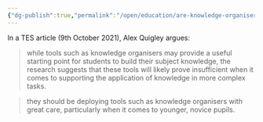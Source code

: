 ```yaml
---
{"dg-publish":true,"permalink":"/open/education/are-knowledge-organisers-useful/"}
---
```


In a TES article (9th October 2021), Alex Quigley argues:

>while tools such as knowledge organisers may provide a useful starting point for students to build their subject knowledge, the research suggests that these tools will likely prove insufficient when it comes to supporting the application of knowledge in more complex tasks.

>they should be deploying tools such as knowledge organisers with great care, particularly when it comes to younger, novice pupils. 